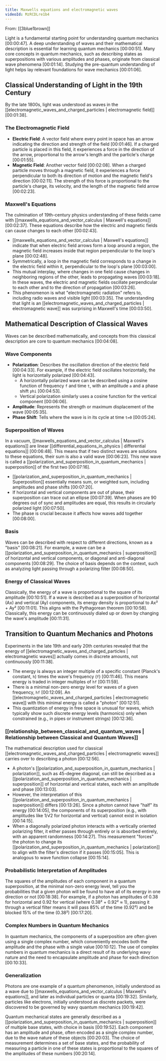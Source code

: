 ```yaml
---
title: Maxwells equations and electromagnetic waves
videoId: MzRCDLre1b4
---
```


From: [[3blue1brown]] <br/> 

Light is a fundamental starting point for understanding quantum mechanics <a class="yt-timestamp" data-t="00:00:47">[00:00:47]</a>. A deep understanding of waves and their mathematical description is essential for learning quantum mechanics <a class="yt-timestamp" data-t="00:00:51">[00:00:51]</a>. Many core concepts in quantum mechanics, such as describing states as superpositions with various amplitudes and phases, originate from classical wave phenomena <a class="yt-timestamp" data-t="00:01:14">[00:01:14]</a>. Studying the pre-quantum understanding of light helps lay relevant foundations for wave mechanics <a class="yt-timestamp" data-t="00:01:06">[00:01:06]</a>.

## Classical Understanding of Light in the 19th Century

By the late 1800s, light was understood as waves in the [[electromagnetic_waves_and_charged_particles | electromagnetic field]] <a class="yt-timestamp" data-t="00:01:38">[00:01:38]</a>.

### The Electromagnetic Field
*   **Electric Field**: A vector field where every point in space has an arrow indicating the direction and strength of the field <a class="yt-timestamp" data-t="00:01:46">[00:01:46]</a>. If a charged particle is placed in this field, it experiences a force in the direction of the arrow, proportional to the arrow's length and the particle's charge <a class="yt-timestamp" data-t="00:01:55">[00:01:55]</a>.
*   **Magnetic Field**: Another vector field <a class="yt-timestamp" data-t="00:02:08">[00:02:08]</a>. When a charged particle moves through a magnetic field, it experiences a force perpendicular to both its direction of motion and the magnetic field's direction <a class="yt-timestamp" data-t="00:02:11">[00:02:11]</a>. The strength of this force is proportional to the particle's charge, its velocity, and the length of the magnetic field arrow <a class="yt-timestamp" data-t="00:02:23">[00:02:23]</a>.

### Maxwell's Equations
The culmination of 19th-century physics understanding of these fields came with [[maxwells_equations_and_vector_calculus | Maxwell's equations]] <a class="yt-timestamp" data-t="00:02:37">[00:02:37]</a>. These equations describe how the electric and magnetic fields can cause changes to each other <a class="yt-timestamp" data-t="00:02:43">[00:02:43]</a>.
*   [[maxwells_equations_and_vector_calculus | Maxwell's equations]] indicate that when electric field arrows form a loop around a region, the magnetic field increases inside that region perpendicular to the loop's plane <a class="yt-timestamp" data-t="00:02:48">[00:02:48]</a>.
*   Symmetrically, a loop in the magnetic field corresponds to a change in the electric field within it, perpendicular to the loop's plane <a class="yt-timestamp" data-t="00:03:00">[00:03:00]</a>.
*   This mutual interplay, where changes in one field cause changes in neighboring regions of the other, leads to propagating waves <a class="yt-timestamp" data-t="00:03:18">[00:03:18]</a>. In these waves, the electric and magnetic fields oscillate perpendicular to each other and to the direction of propagation <a class="yt-timestamp" data-t="00:03:26">[00:03:26]</a>.
*   This phenomenon is what "electromagnetic radiation" refers to, including radio waves and visible light <a class="yt-timestamp" data-t="00:03:35">[00:03:35]</a>. The understanding that light is an [[electromagnetic_waves_and_charged_particles | electromagnetic wave]] was surprising in Maxwell's time <a class="yt-timestamp" data-t="00:03:50">[00:03:50]</a>.

## Mathematical Description of Classical Waves

Waves can be described mathematically, and concepts from this classical description are core to quantum mechanics <a class="yt-timestamp" data-t="00:04:08">[00:04:08]</a>.

### Wave Components
*   **Polarization**: Describes the oscillation direction of the electric field <a class="yt-timestamp" data-t="00:04:33">[00:04:33]</a>. For example, if the electric field oscillates horizontally, the light is horizontally polarized <a class="yt-timestamp" data-t="00:04:43">[00:04:43]</a>.
    *   A horizontally polarized wave can be described using a cosine function of frequency `f` and time `t`, with an amplitude `a` and a phase shift `phi` <a class="yt-timestamp" data-t="00:04:53">[00:04:53]</a>.
    *   Vertical polarization similarly uses a cosine function for the vertical component <a class="yt-timestamp" data-t="00:06:06">[00:06:06]</a>.
*   **Amplitude**: Represents the strength or maximum displacement of the wave <a class="yt-timestamp" data-t="00:05:35">[00:05:35]</a>.
*   **Phase Shift**: Tells where the wave is in its cycle at time `t=0` <a class="yt-timestamp" data-t="00:05:24">[00:05:24]</a>.

### Superposition of Waves
In a vacuum, [[maxwells_equations_and_vector_calculus | Maxwell's equations]] are linear [[differential_equations_in_physics | differential equations]] <a class="yt-timestamp" data-t="00:06:48">[00:06:48]</a>. This means that if two distinct waves are solutions to these equations, their sum is also a valid wave <a class="yt-timestamp" data-t="00:06:23">[00:06:23]</a>. This new wave is called a [[polarization_and_superposition_in_quantum_mechanics | superposition]] of the first two <a class="yt-timestamp" data-t="00:07:16">[00:07:16]</a>.
*   [[polarization_and_superposition_in_quantum_mechanics | Superposition]] essentially means sum, or weighted sum, including amplitudes and phase shifts <a class="yt-timestamp" data-t="00:07:20">[00:07:20]</a>.
*   If horizontal and vertical components are out of phase, their superposition can trace out an ellipse <a class="yt-timestamp" data-t="00:07:39">[00:07:39]</a>. When phases are 90 degrees out of sync and amplitudes are equal, this results in circularly polarized light <a class="yt-timestamp" data-t="00:07:50">[00:07:50]</a>.
*   The phase is crucial because it affects how waves add together <a class="yt-timestamp" data-t="00:08:00">[00:08:00]</a>.

### Basis
Waves can be described with respect to different directions, known as a "basis" <a class="yt-timestamp" data-t="00:08:21">[00:08:21]</a>. For example, a wave can be a [[polarization_and_superposition_in_quantum_mechanics | superposition]] of horizontal and vertical components, or diagonal and anti-diagonal components <a class="yt-timestamp" data-t="00:08:29">[00:08:29]</a>. The choice of basis depends on the context, such as analyzing light passing through a polarizing filter <a class="yt-timestamp" data-t="00:08:50">[00:08:50]</a>.

### Energy of Classical Waves
Classically, the energy of a wave is proportional to the square of its amplitude <a class="yt-timestamp" data-t="00:10:51">[00:10:51]</a>. If a wave is described as a superposition of horizontal (Ax) and vertical (Ay) components, its energy density is proportional to Ax² + Ay² <a class="yt-timestamp" data-t="00:11:01">[00:11:01]</a>. This aligns with the Pythagorean theorem <a class="yt-timestamp" data-t="00:10:58">[00:10:58]</a>. Classically, this energy can be continuously dialed up or down by changing the wave's amplitude <a class="yt-timestamp" data-t="00:11:31">[00:11:31]</a>.

## Transition to Quantum Mechanics and Photons

Experiments in the late 19th and early 20th centuries revealed that the energy of [[electromagnetic_waves_and_charged_particles | electromagnetic waves]] actually comes in discrete amounts, not continuously <a class="yt-timestamp" data-t="00:11:38">[00:11:38]</a>.
*   The energy is always an integer multiple of a specific constant (Planck's constant, `h`) times the wave's frequency (`f`) <a class="yt-timestamp" data-t="00:11:46">[00:11:46]</a>. This means energy is traded in integer multiples of `hf` <a class="yt-timestamp" data-t="00:11:59">[00:11:59]</a>.
*   There is a minimal non-zero energy level for waves of a given frequency, `hf` <a class="yt-timestamp" data-t="00:12:09">[00:12:09]</a>. An [[electromagnetic_waves_and_charged_particles | electromagnetic wave]] with this minimal energy is called a "photon" <a class="yt-timestamp" data-t="00:12:51">[00:12:51]</a>.
*   This quantization of energy in free space is unusual for waves, which typically show such discrete energy levels (harmonics) only when constrained (e.g., in pipes or instrument strings) <a class="yt-timestamp" data-t="00:12:36">[00:12:36]</a>.

### [[relationship_between_classical_and_quantum_waves | Relationship between Classical and Quantum Waves]]
The mathematical description used for classical [[electromagnetic_waves_and_charged_particles | electromagnetic waves]] carries over to describing a photon <a class="yt-timestamp" data-t="00:12:56">[00:12:56]</a>.
*   A photon's [[polarization_and_superposition_in_quantum_mechanics | polarization]], such as 45-degree diagonal, can still be described as a [[polarization_and_superposition_in_quantum_mechanics | superposition]] of horizontal and vertical states, each with an amplitude and phase <a class="yt-timestamp" data-t="00:13:03">[00:13:03]</a>.
*   However, the interpretation of this [[polarization_and_superposition_in_quantum_mechanics | superposition]] differs <a class="yt-timestamp" data-t="00:13:26">[00:13:26]</a>. Since a photon cannot have "half" its energy <a class="yt-timestamp" data-t="00:14:05">[00:14:05]</a>, the components of its superposition (e.g., with amplitudes like 1/√2 for horizontal and vertical) cannot exist in isolation <a class="yt-timestamp" data-t="00:14:15">[00:14:15]</a>.
*   When a diagonally polarized photon interacts with a vertically oriented polarizing filter, it either passes through entirely or is absorbed entirely, with an apparent randomness <a class="yt-timestamp" data-t="00:14:27">[00:14:27]</a>. This measurement "forces" the photon to change its [[polarization_and_superposition_in_quantum_mechanics | polarization]] to align with the filter's direction if it passes <a class="yt-timestamp" data-t="00:15:05">[00:15:05]</a>. This is analogous to wave function collapse <a class="yt-timestamp" data-t="00:15:14">[00:15:14]</a>.

### Probabilistic Interpretation of Amplitudes
The squares of the amplitudes of each component in a quantum superposition, at the minimal non-zero energy level, tell you the probabilities that a given photon will be found to have all of its energy in one direction or not <a class="yt-timestamp" data-t="00:18:38">[00:18:38]</a>. For example, if a photon has amplitudes of 0.38 for horizontal and 0.92 for vertical (where 0.38² + 0.92² ≈ 1), passing it through a vertical filter means it will pass 85% of the time (0.92²) and be blocked 15% of the time (0.38²) <a class="yt-timestamp" data-t="00:17:20">[00:17:20]</a>.

### Complex Numbers in Quantum Mechanics
In quantum mechanics, the components of a superposition are often given using a single complex number, which conveniently encodes both the amplitude and the phase with a single value <a class="yt-timestamp" data-t="00:10:12">[00:10:12]</a>. The use of complex numbers in quantum mechanics is a direct result of its underlying wavy nature and the need to encapsulate amplitude and phase for each direction <a class="yt-timestamp" data-t="00:10:33">[00:10:33]</a>.

### Generalization
Photons are one example of a quantum phenomenon, initially understood as a wave due to [[maxwells_equations_and_vector_calculus | Maxwell's equations]], and later as individual particles or quanta <a class="yt-timestamp" data-t="00:19:32">[00:19:32]</a>. Similarly, particles like electrons, initially understood as discrete packets, were discovered to be governed by wavy quantum mechanics <a class="yt-timestamp" data-t="00:19:42">[00:19:42]</a>.

Quantum mechanical states are generally described as a [[polarization_and_superposition_in_quantum_mechanics | superposition]] of multiple base states, with choice in basis <a class="yt-timestamp" data-t="00:19:52">[00:19:52]</a>. Each component has an amplitude and phase, often encoded as a single complex number, due to the wave nature of these objects <a class="yt-timestamp" data-t="00:20:03">[00:20:03]</a>. The choice of measurement determines a set of base states, and the probability of measuring a particle in one of these states is proportional to the squares of the amplitudes of these numbers <a class="yt-timestamp" data-t="00:20:14">[00:20:14]</a>.